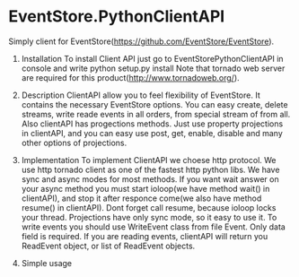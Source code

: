 EventStore.PythonClientAPI
==========================
Simply client for EventStore(https://github.com/EventStore/EventStore).

1. Installation 
To install Client API just go to EventStorePythonClientAPI in console and write python setup.py install
Note that tornado web server are required for this product(http://www.tornadoweb.org/).

2. Description 
ClientAPI allow you to feel flexibility of EventStore. It contains the necessary EventStore options. 
You can easy create, delete streams, write reade events in all orders, from special stream of from all.
Also clientAPI has progections methods. Just use property projections in clientAPI, and you can easy use
post, get, enable, disable and many other options of projections.

3. Implementation
To implement ClientAPI we choese http protocol. We use http tornado client as one of the fastest 
http python libs. We have sync and async modes for most methods. If you want wait answer on your async method
you must start ioloop(we have method wait() in clientAPI), and stop it after responce come(we also have 
method resume() in clientAPI). Dont forget call resume, because ioloop locks your thread. Projections have only
sync mode, so it easy to use it. To write events you should use WriteEvent class from file Event. 
Only data field is required. If you are reading events, clientAPI will return you ReadEvent object,
or list of ReadEvent objects.

4. Simple usage
